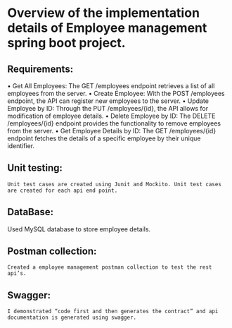  # Overview of the implementation details of Employee management spring boot project. 
  
## Requirements:
•	Get All Employees: The GET /employees endpoint retrieves a list of all employees from the server.
•	Create Employee: With the POST /employees endpoint, the API can register new employees to the server.
•	Update Employee by ID: Through the PUT /employees/{id}, the API allows for modification of employee details.
•	Delete Employee by ID: The DELETE /employees/{id} endpoint provides the functionality to remove employees from the server.
•	Get Employee Details by ID: The GET /employees/{id} endpoint fetches the details of a specific employee by their unique identifier.


## Unit testing:

	Unit test cases are created using Junit and Mockito. Unit test cases are created for each api end point.

## DataBase:
	
Used MySQL database to store employee details.
	

## Postman collection:
	
	Created a employee management postman collection to test the rest api’s.

## Swagger: 
	
	I demonstrated “code first and then generates the contract” and api documentation is generated using swagger. 

